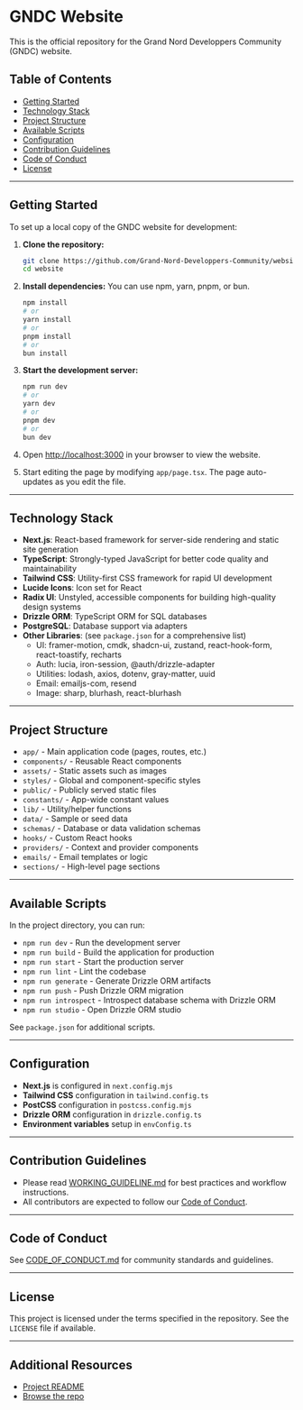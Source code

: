 # GNDC Website

This is the official repository for the Grand Nord Developpers Community (GNDC) website.

## Table of Contents

- [Getting Started](#getting-started)
- [Technology Stack](#technology-stack)
- [Project Structure](#project-structure)
- [Available Scripts](#available-scripts)
- [Configuration](#configuration)
- [Contribution Guidelines](#contribution-guidelines)
- [Code of Conduct](#code-of-conduct)
- [License](#license)

---

## Getting Started

To set up a local copy of the GNDC website for development:

1. **Clone the repository:**
   ```bash
   git clone https://github.com/Grand-Nord-Developpers-Community/website.git
   cd website
   ```

2. **Install dependencies:**
   You can use npm, yarn, pnpm, or bun.
   ```bash
   npm install
   # or
   yarn install
   # or
   pnpm install
   # or
   bun install
   ```

3. **Start the development server:**
   ```bash
   npm run dev
   # or
   yarn dev
   # or
   pnpm dev
   # or
   bun dev
   ```

4. Open [http://localhost:3000](http://localhost:3000) in your browser to view the website.
5. Start editing the page by modifying `app/page.tsx`. The page auto-updates as you edit the file.

---

## Technology Stack

- **Next.js**: React-based framework for server-side rendering and static site generation
- **TypeScript**: Strongly-typed JavaScript for better code quality and maintainability
- **Tailwind CSS**: Utility-first CSS framework for rapid UI development
- **Lucide Icons**: Icon set for React
- **Radix UI**: Unstyled, accessible components for building high-quality design systems
- **Drizzle ORM**: TypeScript ORM for SQL databases
- **PostgreSQL**: Database support via adapters
- **Other Libraries**: (see `package.json` for a comprehensive list)
  - UI: framer-motion, cmdk, shadcn-ui, zustand, react-hook-form, react-toastify, recharts
  - Auth: lucia, iron-session, @auth/drizzle-adapter
  - Utilities: lodash, axios, dotenv, gray-matter, uuid
  - Email: emailjs-com, resend
  - Image: sharp, blurhash, react-blurhash

---

## Project Structure

- `app/` - Main application code (pages, routes, etc.)
- `components/` - Reusable React components
- `assets/` - Static assets such as images
- `styles/` - Global and component-specific styles
- `public/` - Publicly served static files
- `constants/` - App-wide constant values
- `lib/` - Utility/helper functions
- `data/` - Sample or seed data
- `schemas/` - Database or data validation schemas
- `hooks/` - Custom React hooks
- `providers/` - Context and provider components
- `emails/` - Email templates or logic
- `sections/` - High-level page sections

---

## Available Scripts

In the project directory, you can run:

- `npm run dev` - Run the development server
- `npm run build` - Build the application for production
- `npm run start` - Start the production server
- `npm run lint` - Lint the codebase
- `npm run generate` - Generate Drizzle ORM artifacts
- `npm run push` - Push Drizzle ORM migration
- `npm run introspect` - Introspect database schema with Drizzle ORM
- `npm run studio` - Open Drizzle ORM studio

See `package.json` for additional scripts.

---

## Configuration

- **Next.js** is configured in `next.config.mjs`
- **Tailwind CSS** configuration in `tailwind.config.ts`
- **PostCSS** configuration in `postcss.config.mjs`
- **Drizzle ORM** configuration in `drizzle.config.ts`
- **Environment variables** setup in `envConfig.ts`

---

## Contribution Guidelines

- Please read [WORKING_GUIDELINE.md](WORKING_GUIDELINE.md) for best practices and workflow instructions.
- All contributors are expected to follow our [Code of Conduct](CODE_OF_CONDUCT.md).

---

## Code of Conduct

See [CODE_OF_CONDUCT.md](CODE_OF_CONDUCT.md) for community standards and guidelines.

---

## License

This project is licensed under the terms specified in the repository. See the `LICENSE` file if available.

---

## Additional Resources

- [Project README](https://github.com/Grand-Nord-Developpers-Community/website/blob/main/README.md)
- [Browse the repo](https://github.com/Grand-Nord-Developpers-Community/website)

